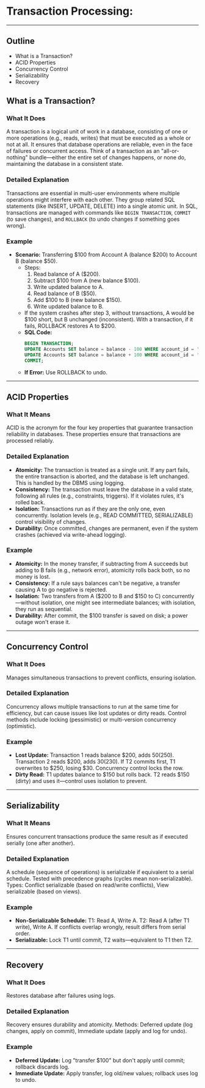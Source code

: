 # Transaction Processing: 

---

## Outline
- What is a Transaction?
- ACID Properties
- Concurrency Control
- Serializability
- Recovery

## What is a Transaction?
### What It Does
A transaction is a logical unit of work in a database, consisting of one or more operations (e.g., reads, writes) that must be executed as a whole or not at all. It ensures that database operations are reliable, even in the face of failures or concurrent access. Think of a transaction as an "all-or-nothing" bundle—either the entire set of changes happens, or none do, maintaining the database in a consistent state.

### Detailed Explanation
Transactions are essential in multi-user environments where multiple operations might interfere with each other. They group related SQL statements (like INSERT, UPDATE, DELETE) into a single atomic unit. In SQL, transactions are managed with commands like `BEGIN TRANSACTION`, `COMMIT` (to save changes), and `ROLLBACK` (to undo changes if something goes wrong).

### Example
- **Scenario:** Transferring $100 from Account A (balance $200) to Account B (balance $50).
  - Steps:
    1. Read balance of A ($200).
    2. Subtract $100 from A (new balance $100).
    3. Write updated balance to A.
    4. Read balance of B ($50).
    5. Add $100 to B (new balance $150).
    6. Write updated balance to B.
  - If the system crashes after step 3, without transactions, A would be $100 short, but B unchanged (inconsistent). With a transaction, if it fails, ROLLBACK restores A to $200.
  - **SQL Code:**
    ```sql
    BEGIN TRANSACTION;
    UPDATE Accounts SET balance = balance - 100 WHERE account_id = 'A';
    UPDATE Accounts SET balance = balance + 100 WHERE account_id = 'B';
    COMMIT;
    ```
  - **If Error:** Use ROLLBACK to undo.

---

## ACID Properties
### What It Means
ACID is the acronym for the four key properties that guarantee transaction reliability in databases. These properties ensure that transactions are processed reliably.

### Detailed Explanation
- **Atomicity:** The transaction is treated as a single unit. If any part fails, the entire transaction is aborted, and the database is left unchanged. This is handled by the DBMS using logging.
- **Consistency:** The transaction must leave the database in a valid state, following all rules (e.g., constraints, triggers). If it violates rules, it's rolled back.
- **Isolation:** Transactions run as if they are the only one, even concurrently. Isolation levels (e.g., READ COMMITTED, SERIALIZABLE) control visibility of changes.
- **Durability:** Once committed, changes are permanent, even if the system crashes (achieved via write-ahead logging).

### Example
- **Atomicity:** In the money transfer, if subtracting from A succeeds but adding to B fails (e.g., network error), atomicity rolls back both, so no money is lost.
- **Consistency:** If a rule says balances can't be negative, a transfer causing A to go negative is rejected.
- **Isolation:** Two transfers from A ($200 to B and $150 to C) concurrently—without isolation, one might see intermediate balances; with isolation, they run as sequential.
- **Durability:** After commit, the $100 transfer is saved on disk; a power outage won't erase it.

---

## Concurrency Control
### What It Does
Manages simultaneous transactions to prevent conflicts, ensuring isolation.

### Detailed Explanation
Concurrency allows multiple transactions to run at the same time for efficiency, but can cause issues like lost updates or dirty reads. Control methods include locking (pessimistic) or multi-version concurrency (optimistic).

### Example
- **Lost Update:** Transaction 1 reads balance $200, adds $50 ($250). Transaction 2 reads $200, adds $30 ($230). If T2 commits first, T1 overwrites to $250, losing $30. Concurrency control locks the row.
- **Dirty Read:** T1 updates balance to $150 but rolls back. T2 reads $150 (dirty) and uses it—control uses isolation to prevent.

---

## Serializability
### What It Means
Ensures concurrent transactions produce the same result as if executed serially (one after another).

### Detailed Explanation
A schedule (sequence of operations) is serializable if equivalent to a serial schedule. Tested with precedence graphs (cycles mean non-serializable). Types: Conflict serializable (based on read/write conflicts), View serializable (based on views).

### Example
- **Non-Serializable Schedule:** T1: Read A, Write A. T2: Read A (after T1 write), Write A. If conflicts overlap wrongly, result differs from serial order.
- **Serializable:** Lock T1 until commit, T2 waits—equivalent to T1 then T2.

---

## Recovery
### What It Does
Restores database after failures using logs.

### Detailed Explanation
Recovery ensures durability and atomicity. Methods: Deferred update (log changes, apply on commit), Immediate update (apply and log for undo).

### Example
- **Deferred Update:** Log "transfer $100" but don't apply until commit; rollback discards log.
- **Immediate Update:** Apply transfer, log old/new values; rollback uses log to undo.

